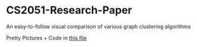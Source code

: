 # CS2051-Research-Paper
An easy-to-follow visual comparison of various graph clustering algorithms

Pretty Pictures + Code in [this file](./CS2051_Graph_Analysis_Algos.ipynb)
